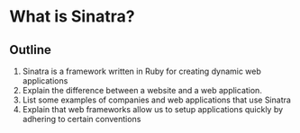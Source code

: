# What is Sinatra?

## Outline

1. Sinatra is a framework written in Ruby for creating dynamic web applications
2. Explain the difference between a website and a web application.
3. List some examples of companies and web applications that use Sinatra
4. Explain that web frameworks allow us to setup applications quickly by adhering to certain conventions